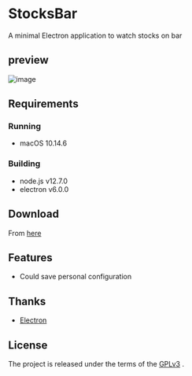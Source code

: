 # StocksBar
A minimal Electron application to watch stocks on bar

## preview
![image](https://github.com/emtry/StocksBar/raw/master/preview.gif)

## Requirements

### Running

- macOS 10.14.6

### Building

- node.js v12.7.0
- electron v6.0.0

## Download

From [here](https://github.com/emtry/StocksBar/releases/)

## Features

- Could save personal configuration

## Thanks
- [Electron](https://github.com/electron/electron)

## License

The project is released under the terms of the  [GPLv3](https://www.gnu.org/licenses/gpl-3.0.txt) .
